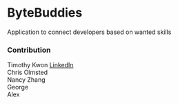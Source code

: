 # ByteBuddies
Application to connect developers based on wanted skills

### Contribution

Timothy Kwon <a href="https://www.linkedin.com/in/timothy-m-kwon/">LinkedIn</a>  
Chris Olmsted  
Nancy Zhang  
George  
Alex   
